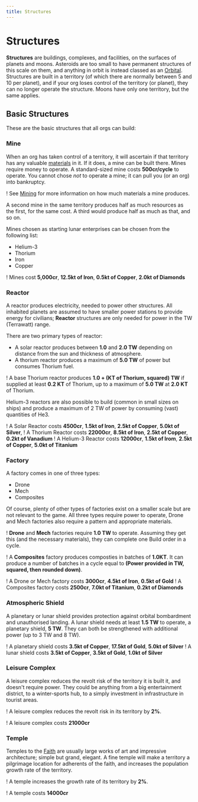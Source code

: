 ```yaml
---
title: Structures
---
```


# Structures

**Structures** are buildings, complexes, and facilities, on the surfaces of planets and moons. Asteroids are too small to have permanent structures of this scale on them, and anything in orbit is instead classed as an [Orbital](/science/technology/orbital). Structures are built in a territory (of which there are normally between 5 and 10 per planet), and if your org loses control of the territory (or planet), they can no longer operate the structure. Moons have only one territory, but the same applies.

## Basic Structures

These are the basic structures that all orgs can build:

### Mine
When an org has taken control of a territory, it will ascertain if that territory has any valuable [materials](/economy/materials) in it. If it does, a mine can be built there. Mines require money to operate. A standard-sized mine costs **500cr/cycle** to operate. You cannot chose _not_ to operate a mine; it can pull you (or an org) into bankruptcy.

! See [Mining](/economy/mining) for more information on how much materials a mine produces.

A second mine in the same territory produces half as much resources as the first, for the same cost. A third would produce half as much as that, and so on.

Mines chosen as starting lunar enterprises can be chosen from the following list:
+ Helium-3
+ Thorium
+ Iron
+ Copper

! Mines cost **5,000cr**, **12.5kt of Iron**, **0.5kt of Copper**, **2.0kt of Diamonds**

### Reactor
A reactor produces electricity, needed to power other structures. All inhabited planets are assumed to have smaller power stations to provide energy for civilians; **Reactor** structures are only needed for power in the TW (Terrawatt) range.

There are two primary types of reactor:
+ A solar reactor produces between **1.0** and **2.0 TW** depending on distance from the sun and thickness of atmosphere.
+ A thorium reactor produces a maximum of **5.0 TW** of power but consumes Thorium fuel.

! A base Thorium reactor produces **1.0 + (KT of Thorium, squared) TW** if supplied at least **0.2 KT** of Thorium, up to a maximum of **5.0 TW** at **2.0 KT** of Thorium.

Helium-3 reactors are also possible to build (common in small sizes on ships) and produce a maximum of 2 TW of power by consuming (vast) quantities of He3.

! A Solar Reactor costs **4500cr**, **1.5kt of Iron**, **2.5kt of Copper**, **5.0kt of Silver**,
! A Thorium Reactor costs **22000cr**, **8.5kt of Iron**, **2.5kt of Copper**, **0.2kt of Vanadium**
! A Helium-3 Reactor costs **12000cr**, **1.5kt of Irom**, **2.5kt of Copper**, **5.0kt of Titanium**

### Factory
A factory comes in one of three types:
+ Drone
+ Mech
+ Composites

Of course, plenty of other types of factories exist on a smaller scale but are not relevant to the game. All three types require power to operate, Drone and Mech factories also require a pattern and appropriate materials.

! **Drone** and **Mech** factories require **1.0 TW** to operate. Assuming they get this (and the necessary materials), they can complete one Build order in a cycle.

! A **Composites** factory produces composties in batches of **1.0KT**. It can produce a number of batches in a cycle equal to **(Power provided in TW, squared, then rounded down)**.

! A Drone or Mech factory costs **3000cr**, **4.5kt of Iron**, **0.5kt of Gold**
! A Composites factory costs **2500cr**, **7.0kt of Titanium**, **0.2kt of Diamonds**

### Atmospheric Shield

A planetary or lunar shield provides protection against orbital bombardment and unauthorised landing. A lunar shield needs at least **1.5 TW** to operate, a planetary shield, **5 TW**. They can both be strengthened with additional power (up to 3 TW and 8 TW).

! A planetary shield costs **3.5kt of Copper**, **17.5kt of Gold**, **5.0kt of Silver**
! A lunar shield costs **3.5kt of Copper**, **3.5kt of Gold**, **1.0kt of Silver**

### Leisure Complex

A leisure complex reduces the revolt risk of the territory it is built it, and doesn't require power. They could be anything from a big entertainment district, to a winter-sports hub, to a simply investment in infrastructure in tourist areas.

! A leisure complex reduces the revolt risk in its territory by **2%**.

! A leisure complex costs **21000cr**

### Temple

Temples to the [Faith](/religion) are usually large works of art and impressive architecture; simple but grand, elegant. A fine temple will make a territory a pilgrimage location for adherents of the faith, and increases the population growth rate of the territory.

! A temple increases the growth rate of its territory by **2%**.

! A temple costs **14000cr**